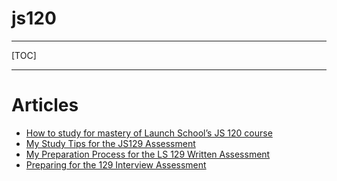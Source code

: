 # js120

---

[TOC]

---

# Articles

- [How to study for mastery of Launch School’s JS 120 course](https://lizfedak.medium.com/how-to-study-for-mastery-of-launch-schools-js-120-course-e372eedeec8)
- [My Study Tips for the JS129 Assessment](https://medium.com/launch-school/my-study-tips-for-the-js129-assessment-646b7f652c9f)
- [My Preparation Process for the LS 129 Written Assessment](https://medium.com/launch-school/my-preparation-process-for-the-ls-129-written-assessment-af97d34e6097)
- [Preparing for the 129 Interview Assessment](https://medium.com/launch-school/preparing-for-the-129-interview-assessment-4e6c208ce2e4)